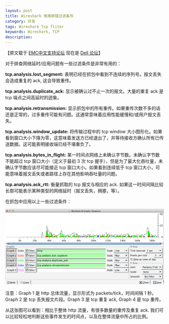 ```yaml
---
layout: post
title: Wireshark 常用排错过滤条件
category: 开发
tags: Wireshark Tcp fliter
keywords: Wireshark, TCP
description:
---
```


【原文载于 [EMC中文支持论坛](https://community.emc.com/go/chinese) 现在是 [Dell 论坛](https://www.dell.com/community/%E5%85%A5%E9%97%A8%E7%BA%A7%E5%92%8C%E4%B8%AD%E7%AB%AF/%E5%A6%82%E6%9E%9C%E7%9C%8B%E4%BA%86%E8%BF%99%E4%B8%AA%E4%BD%A0%E8%BF%98%E6%98%AF%E4%B8%8D%E4%BC%9A%E7%94%A8Wireshark-%E9%82%A3%E5%B0%B1%E6%9D%A5%E6%89%BE%E6%88%91%E5%90%A7-8%E6%9C%886%E6%97%A5%E5%AE%8C%E7%BB%93/td-p/7007033)】

对于排查网络延时/应用问题有一些过滤条件是非常有用的：

**tcp.analysis.lost_segment:**  表明已经在抓包中看到不连续的序列号。报文丢失会造成重复的 ack, 这会导致重传。

**tcp.analysis.duplicate_ack:**  显示被确认过不止一次的报文。大量的重复 ack 是 tcp 端点之间高延时的迹象。

**tcp.analysis.retransmission:**  显示抓包中的所有重传。如果重传次数不多的话还是正常的，过多重传可能有问题。这通常意味着应用性能缓慢和/或用户报文丢失。

**tcp.analysis.window_update:**  将传输过程中的 tcp window 大小图形化。如果看到窗口大小下降为零，这意味着发送方已经退出了，并等待接收方确认所有已传送数据。这可能表明接收端已经不堪重负了。

**tcp.analysis.bytes_in_flight:**  某一时间点网络上未确认字节数。未确认字节数不能超过 tcp 窗口大小（定义于最初 3 次 tcp 握手），但是为了最大化吞吐量，未确认字节数应该尽可能接近 tcp 窗口大小。如果看到连续低于 tcp 窗口大小，可能意味着报文丢失或者路径上存在其他影响吞吐量的问题。

**tcp.analysis.ack_rtt:**  衡量抓取的 tcp 报文与相应的 ack. 如果这一时间间隔比较长那可能表示某种类型的网络延时（报文丢失，拥塞，等）。

在抓包中应用以上一些过滤条件：

![wireshark_tcp_filter](/assets/image/wireshark_tcp_fliter.png)

注意：Graph 1 是 http 总体流量，显示形式为 packets/tick，时间间隔 1 秒。Graph 2 是 tcp 丢失报文片段。Graph 3 是 tcp 重复 ack, Graph 4 是 tcp 重传。

从这张图可以看到：相比于整体 http 流量，有很多数量的重传及重复 ack. 我们可以比较轻松地判断这些事件发生的时间点，以及在整体流量中所占的比例。

